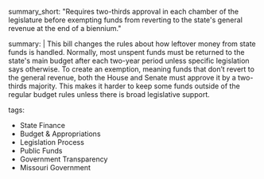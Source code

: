 summary_short: "Requires two-thirds approval in each chamber of the legislature before exempting funds from reverting to the state's general revenue at the end of a biennium."

summary: |
  This bill changes the rules about how leftover money from state funds is handled. Normally, most unspent funds must be returned to the state's main budget after each two-year period unless specific legislation says otherwise. To create an exemption, meaning funds that don’t revert to the general revenue, both the House and Senate must approve it by a two-thirds majority. This makes it harder to keep some funds outside of the regular budget rules unless there is broad legislative support.

tags:
  - State Finance
  - Budget & Appropriations
  - Legislation Process
  - Public Funds
  - Government Transparency
  - Missouri Government
